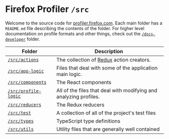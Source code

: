 # Firefox Profiler `/src`

Welcome to the source code for [profiler.firefox.com](https://profiler.firefox.com). Each main folder has a `README.md` file describing the contents of the folder. For higher level documentation on profile formats and other things, check out the [`/docs-developer`](../docs-developer) folder.

| Folder                                  | Description                                                       |
| --------------------------------------- | ----------------------------------------------------------------- |
| [`/src/actions`](./actions)             | The collection of [Redux](http://redux.js.org/) action creators.  |
| [`/src/app-logic`](./app-logic)         | Files that deal with some of the application main logic.          |
| [`/src/components`](./components)       | The React components                                              |
| [`/src/profile-logic`](./profile-logic) | All of the files that deal with modifying and analyzing profiles. |
| [`/src/reducers`](./reducers)           | The Redux reducers                                                |
| [`/src/test`](./test)                   | A collection of all of the project's test files                   |
| [`/src/types`](./types)                 | TypeScript type definitions                                       |
| [`/src/utils`](./utils)                 | Utility files that are generally well contained                   |
